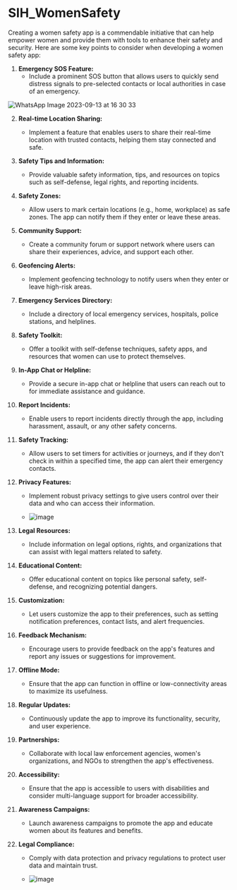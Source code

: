 # SIH_WomenSafety
Creating a women safety app is a commendable initiative that can help empower women and provide them with tools to enhance their safety and security. Here are some key points to consider when developing a women safety app:

1. **Emergency SOS Feature:**
   - Include a prominent SOS button that allows users to quickly send distress signals to pre-selected contacts or local authorities in case of an emergency.
  
![WhatsApp Image 2023-09-13 at 16 30 33](https://github.com/JESSY-code-creator/SIH_WomenSafety/assets/91042842/1d242b8a-1ec9-4bfc-87a0-67a9f6c07dd6)


2. **Real-time Location Sharing:**
   - Implement a feature that enables users to share their real-time location with trusted contacts, helping them stay connected and safe.

3. **Safety Tips and Information:**
   - Provide valuable safety information, tips, and resources on topics such as self-defense, legal rights, and reporting incidents.

4. **Safety Zones:**
   - Allow users to mark certain locations (e.g., home, workplace) as safe zones. The app can notify them if they enter or leave these areas.

5. **Community Support:**
   - Create a community forum or support network where users can share their experiences, advice, and support each other.

6. **Geofencing Alerts:**
   - Implement geofencing technology to notify users when they enter or leave high-risk areas.

7. **Emergency Services Directory:**
   - Include a directory of local emergency services, hospitals, police stations, and helplines.

8. **Safety Toolkit:**
   - Offer a toolkit with self-defense techniques, safety apps, and resources that women can use to protect themselves.

9. **In-App Chat or Helpline:**
   - Provide a secure in-app chat or helpline that users can reach out to for immediate assistance and guidance.

10. **Report Incidents:**
    - Enable users to report incidents directly through the app, including harassment, assault, or any other safety concerns.

11. **Safety Tracking:**
    - Allow users to set timers for activities or journeys, and if they don't check in within a specified time, the app can alert their emergency contacts.

12. **Privacy Features:**
    - Implement robust privacy settings to give users control over their data and who can access their information.
   
    - ![image](https://github.com/JESSY-code-creator/SIH_WomenSafety/assets/91042842/0dcd8ca0-1611-489b-8db3-7d294abc177e)


13. **Legal Resources:**
    - Include information on legal options, rights, and organizations that can assist with legal matters related to safety.

14. **Educational Content:**
    - Offer educational content on topics like personal safety, self-defense, and recognizing potential dangers.

15. **Customization:**
    - Let users customize the app to their preferences, such as setting notification preferences, contact lists, and alert frequencies.

16. **Feedback Mechanism:**
    - Encourage users to provide feedback on the app's features and report any issues or suggestions for improvement.

17. **Offline Mode:**
    - Ensure that the app can function in offline or low-connectivity areas to maximize its usefulness.

18. **Regular Updates:**
    - Continuously update the app to improve its functionality, security, and user experience.

19. **Partnerships:**
    - Collaborate with local law enforcement agencies, women's organizations, and NGOs to strengthen the app's effectiveness.

20. **Accessibility:**
    - Ensure that the app is accessible to users with disabilities and consider multi-language support for broader accessibility.

21. **Awareness Campaigns:**
    - Launch awareness campaigns to promote the app and educate women about its features and benefits.

22. **Legal Compliance:**
    - Comply with data protection and privacy regulations to protect user data and maintain trust.
   
    - ![image](https://github.com/JESSY-code-creator/SIH_WomenSafety/assets/91042842/19b70dbd-a316-491a-bdb8-6a00ccb3085a)

